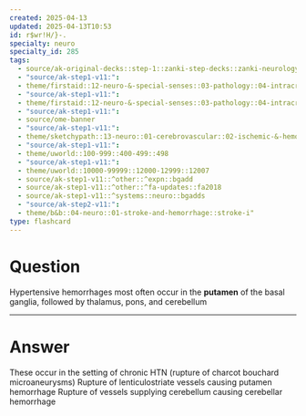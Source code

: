 ```yaml
---
created: 2025-04-13
updated: 2025-04-13T10:53
id: r$wr!H/}-.
specialty: neuro
specialty_id: 285
tags:
  - source/ak-original-decks::step-1::zanki-step-decks::zanki-neurology::neuro-pathology
  - "source/ak-step1-v11:": 
  - theme/firstaid::12-neuro-&-special-senses::03-pathology::04-intracranial-hemorrhage
  - "source/ak-step1-v11:": 
  - theme/firstaid::12-neuro-&-special-senses::03-pathology::04-intracranial-hemorrhage::putamen-hemorrhage
  - "source/ak-step1-v11:": 
  - source/ome-banner
  - "source/ak-step1-v11:": 
  - theme/sketchypath::13-neuro::01-cerebrovascular::02-ischemic-&-hemorrhagic-stroke
  - "source/ak-step1-v11:": 
  - theme/uworld::100-999::400-499::498
  - "source/ak-step1-v11:": 
  - theme/uworld::10000-99999::12000-12999::12007
  - source/ak-step1-v11::^other::^expn::bgadd
  - source/ak-step1-v11::^other::^fa-updates::fa2018
  - source/ak-step1-v11::^systems::neuro::bgadds
  - "source/ak-step2-v11:": 
  - theme/b&b::04-neuro::01-stroke-and-hemorrhage::stroke-i"
type: flashcard
---
```


# Question
Hypertensive hemorrhages most often occur in the **putamen** of the basal ganglia, followed by thalamus, pons, and cerebellum

---

# Answer
These occur in the setting of chronic HTN (rupture of charcot bouchard microaneurysms)  Rupture of lenticulostriate vessels causing putamen hemorrhage   Rupture of vessels supplying cerebellum causing cerebellar hemorrhage